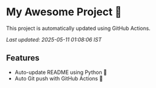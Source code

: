 # My Awesome Project 🚀

This project is automatically updated using GitHub Actions.

_Last updated: 2025-05-11 01:08:06 IST_

## Features
- Auto-update README using Python 🐍
- Auto Git push with GitHub Actions 🤖
